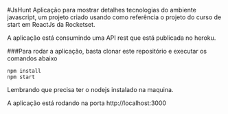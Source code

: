 #JsHunt
Aplicação para mostrar detalhes tecnologias do ambiente javascript, um projeto criado usando como
referência o projeto do curso de start em ReactJs da Rocketset.

A aplicação está consumindo uma API rest que está publicada no heroku.

###Para rodar a aplicação, basta clonar este repositório e executar os comandos abaixo

```
npm install
npm start
```
Lembrando que precisa ter o nodejs instalado na maquina.

A aplicação está rodando na porta http://localhost:3000
